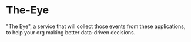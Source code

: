 # The-Eye
"The Eye", a service that will collect those events from these applications, to help your org making better data-driven decisions.
